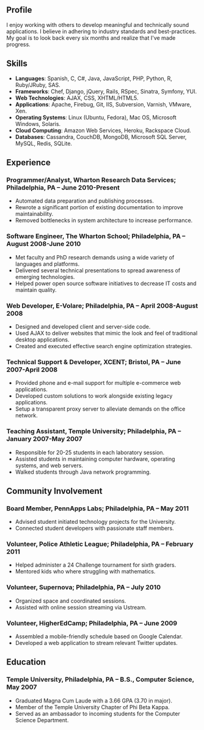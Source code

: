 ## Profile ##

I enjoy working with others to develop meaningful and technically sound
applications.  I believe in adhering to industry standards and best-practices.
My goal is to look back every six months and realize that I've made progress.

## Skills ##

* __Languages__: Spanish, C, C#, Java, JavaScript, PHP, Python, R, Ruby/JRuby, SAS.
* __Frameworks__: Chef, Django, jQuery, Rails, RSpec, Sinatra, Symfony, YUI.
* __Web Technologies__: AJAX, CSS, XHTML/HTML5.
* __Applications__: Apache, Firebug, Git, IIS, Subversion, Varnish, VMware, Xen.
* __Operating Systems__: Linux (Ubuntu, Fedora), Mac OS, Microsoft Windows, Solaris.
* __Cloud Computing__: Amazon Web Services, Heroku, Rackspace Cloud.
* __Databases__: Cassandra, CouchDB, MongoDB, Microsoft SQL Server, MySQL, Redis, SQLite.

## Experience ##

### Programmer/Analyst, Wharton Research Data Services; Philadelphia, PA – June 2010-Present ###

* Automated data preparation and publishing processes.
* Rewrote a significant portion of existing documentation to improve maintainability.
* Removed bottlenecks in system architecture to increase performance.

### Software Engineer, The Wharton School; Philadelphia, PA – August 2008-June 2010 ###

* Met faculty and PhD research demands using a wide variety of languages and platforms.
* Delivered several technical presentations to spread awareness of emerging technologies.
* Helped power open source software initiatives to decrease IT costs and maintain quality.

### Web Developer, E-Volare; Philadelphia, PA – April 2008-August 2008 ###

* Designed and developed client and server-side code.
* Used AJAX to deliver websites that mimic the look and feel of traditional desktop applications.
* Created and executed effective search engine optimization strategies.

### Technical Support & Developer, XCENT; Bristol, PA – June 2007-April 2008 ###

* Provided phone and e-mail support for multiple e-commerce web applications.
* Developed custom solutions to work alongside existing legacy applications.
* Setup a transparent proxy server to alleviate demands on the office network. 

### Teaching Assistant, Temple University; Philadelphia, PA – January 2007-May 2007 ###

* Responsible for 20-25 students in each laboratory session.
* Assisted students in maintaining computer hardware, operating systems, and web servers.
* Walked students through Java network programming.

## Community Involvement ##

### Board Member, PennApps Labs; Philadelphia, PA – May 2011 ###

* Advised student initiated technology projects for the University.
* Connected student developers with passionate staff members.

### Volunteer, Police Athletic League; Philadelphia, PA – February 2011 ###

* Helped administer a 24 Challenge tournament for sixth graders.
* Mentored kids who where struggling with mathematics.

### Volunteer, Supernova; Philadelphia, PA – July 2010 ###

* Organized space and coordinated sessions.
* Assisted with online session streaming via Ustream.

### Volunteer, HigherEdCamp; Philadelphia, PA – June 2009 ###

* Assembled a mobile-friendly schedule based on Google Calendar.
* Developed a web application to stream relevant Twitter updates.

## Education ##

### Temple University, Philadelphia, PA – B.S., Computer Science, May 2007 ###

* Graduated Magna Cum Laude with a 3.66 GPA (3.70 in major).
* Member of the Temple University Chapter of Phi Beta Kappa.
* Served as an ambassador to incoming students for the Computer Science Department.
